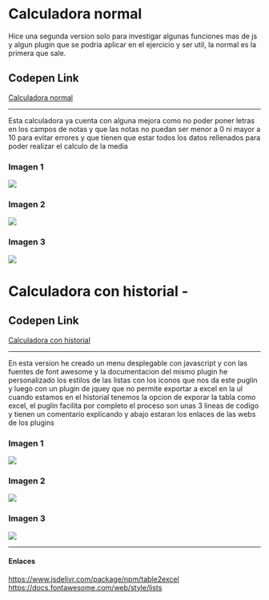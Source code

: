 <h1> Calculadora normal </h1>
<p> Hice una segunda version solo para investigar algunas funciones mas de js y algun plugin que se podria aplicar en el ejercicio y ser util, la normal es la primera que sale.</p>
<h2>Codepen Link</h2>
<a href="https://codepen.io/adrian1019/pen/rNgLPxd">Calculadora normal</a>
<hr>
<p>Esta calculadora ya cuenta con alguna mejora como no poder poner letras en los campos de notas y que las notas no puedan ser menor a 0 ni mayor a 10 para evitar errores y que tienen que estar todos los datos rellenados para poder realizar el calculo de la media</p>
<h3>Imagen 1</h3>
<img src="https://github.com/Adrian-Rodriguez-Reyes/CalculadoraAlumnos/assets/170672146/a48a3bd1-998f-4fd0-aa3b-41b054ebeef9">
<h3>Imagen 2</h3>
<img src="https://github.com/Adrian-Rodriguez-Reyes/CalculadoraAlumnos/assets/170672146/26f64599-9756-46f1-b7d4-efa1fa852662">
<h3>Imagen 3</h3>
<img src="https://github.com/Adrian-Rodriguez-Reyes/CalculadoraAlumnos/assets/170672146/80b96fc9-9512-47de-b8f9-1061e16662c0">


<h1> Calculadora con historial - </h1>
<h2>Codepen Link</h2>
<a href="https://codepen.io/adrian1019/pen/MWdeLwO">Calculadora con historial</a>
<hr>
<p>En esta version he creado un menu desplegable con javascript y con las fuentes de font awesome y la documentacion del mismo plugin he personalizado los estilos de las listas con los iconos que nos da este puglin y luego con un plugin de jquey que no permite exportar a excel en la ul cuando estamos en el historial tenemos la opcion de exporar la tabla como excel, el puglin facilita por completo el proceso son unas 3 lineas de codigo y tienen un comentario explicando y abajo estaran los enlaces de las webs de los plugins</p>
<h3>Imagen 1</h3>
<img src="https://github.com/Adrian-Rodriguez-Reyes/CalculadoraAlumnos/assets/170672146/ad0910a4-c477-4fe9-a628-2958d83c9ef5">
<h3>Imagen 2</h3>
<img src="https://github.com/Adrian-Rodriguez-Reyes/CalculadoraAlumnos/assets/170672146/293ce61e-a4b8-4b56-ab78-8b1b6215f2b8">
<h3>Imagen 3</h3>
<img src="https://github.com/Adrian-Rodriguez-Reyes/CalculadoraAlumnos/assets/170672146/63599133-723b-4206-8353-557250eed303">

<hr/>
<h4>Enlaces</h4>
<a href="https://www.jsdelivr.com/package/npm/table2excel">https://www.jsdelivr.com/package/npm/table2excel</a>
<br/>
<a href="https://docs.fontawesome.com/web/style/lists">https://docs.fontawesome.com/web/style/lists</a>
